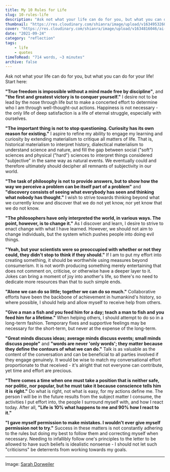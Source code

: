 ```yaml
---
title: My 10 Rules for Life
slug: 10-rules-life
description: "Ask not what your life can do for you, but what you can do for your life! Start here."
thumbnail: "https://res.cloudinary.com/shianra/image/upload/v1634953260/ai-dreams/covers/thumbnails/sarah-dorweiler-x2Tmfd1-SgA-unsplash_kmdxhf.jpg"
cover: "https://res.cloudinary.com/shianra/image/upload/v1634816046/ai-dreams/covers/sarah-dorweiler-x2Tmfd1-SgA-unsplash-min_thsmkt.jpg"
date: "2021-09-24"
category: "reflection"
tags:
    - life
    - quotes
timeToRead: "714 words, ~3 minutes"
archive: false
---
```


Ask not what your life can do for you, but what you can do for your life! Start here:

**"True freedom is impossible without a mind made free by discipline"**, and **"the first and greatest victory is to conquer yourself."** I desire not to be lead by the nose through life but to make a concerted effort to determine who I am through well-thought-out actions. Happiness is not necessary - the only life of deep satisfaction is a life of eternal struggle, especially with ourselves.

**"The important thing is not to stop questioning. Curiosity has its own reason for existing."** I aspire to refine my ability to engage my learning and curiosity by extending materialism to critique all matters of life. That is, historical materialism to interpret history, dialectical materialism to understand science and nature, and fill the gap between social ("soft") sciences and physical ("hard") sciences to interpret things considered "subjective" in the same way as natural events. We eventually could and therefore ultimately should decipher all remnants of subjectivity in our world.

**"The task of philosophy is not to provide answers, but to show how the way we perceive a problem can be itself part of a problem"** and **"discovery consists of seeing what everybody has seen and thinking what nobody has thought."** I wish to strive towards thinking beyond what we currently know and discover that we do not yet know, nor yet know that we do not know.

**"The philosophers have only interpreted the world, in various ways. The point, however, is to change it."** As I discover and learn, I desire to strive to enact change with what I have learned. However, we should not aim to change individuals, but the system which pushes people into doing evil things.

**"Yeah, but your scientists were so preoccupied with whether or not they could, they didn't stop to think if they should."** If I am to put my effort into creating something, it should be worthwhile using measures beyond consumerism. It is not worth producing something merely entertaining that does not comment on, criticise, or otherwise have a deeper layer to it. Jokes can bring a moment of joy into another's life, so there's no need to dedicate more resources than that to such simple ends.

**"Alone we can do so little; together we can do so much."** Collaborative efforts have been the backbone of achievement in humankind's history, so where possible, I should help and allow myself to receive help from others.

**"Give a man a fish and you feed him for a day; teach a man to fish and you feed him for a lifetime."** When helping others, I should attempt to do so in a long-term fashion. Temporary fixes and supportive feelings may be necessary for the short-term, but never at the expense of the long-term.

**"Great minds discuss ideas; average minds discuss events; small minds discuss people"** and **"words are never 'only words'; they matter because they define the contours of what we can do."** Talk is as valuable as the content of the conversation and can be beneficial to all parties involved if they engage genuinely. It would be wise to match my conversational effort proportionate to that received - it's alright that not everyone can contribute, yet time and effort are precious.

**"There comes a time when one must take a position that is neither safe, nor politic, nor popular, but he must take it because conscience tells him it is right."** Do what is right, not what is easy, for my actions define me. The person I will be in the future results from the subject matter I consume, the activities I put effort into, the people I surround myself with, and how I react today. After all, **"Life is 10% what happens to me and 90% how I react to it."**

**"I gave myself permission to make mistakes. I wouldn't ever give myself permission not to try."** Success in these matters is not constantly adhering to the rules but doing my best to follow them and correcting myself when necessary. Needing to infallibly follow one's principles to the letter to be allowed to have such beliefs is idealistic nonsense - I should not let such "criticisms" be deterrents from working towards my goals.

---

Image: <a href="https://unsplash.com/photos/x2Tmfd1-SgA" rel="noopener" target="_blank">Sarah Dorweiler</a>